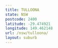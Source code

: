 ```yaml
---
title: TULLOONA
state: NSW
postcode: 2400
latitude: -29.474921
longitude: 149.462148
url: /nsw/tulloona/
layout: suburb
---
```


